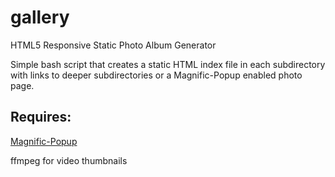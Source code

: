 gallery
======

HTML5 Responsive Static Photo Album Generator

Simple bash script that creates a static HTML index file in each subdirectory with links to deeper subdirectories or a Magnific-Popup enabled photo page.

Requires:
---------
[Magnific-Popup](http://dimsemenov.com/plugins/magnific-popup/)

ffmpeg for video thumbnails
